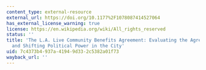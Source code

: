 ```yaml
---
content_type: external-resource
external_url: https://doi.org/10.1177%2F1078087414527064
has_external_license_warning: true
license: https://en.wikipedia.org/wiki/All_rights_reserved
status: ''
title: 'The L.A. Live Community Benefits Agreement: Evaluating the Agreement Results
  and Shifting Political Power in the City'
uid: 7c4373b4-937a-4194-9d33-2c5382a01f73
wayback_url: ''
---
```

